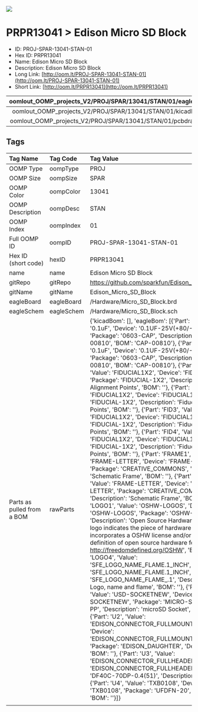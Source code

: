 


  
![][im]
# PRPR13041 > Edison Micro SD Block

- ID: PROJ-SPAR-13041-STAN-01
- Hex ID: PRPR13041
- Name: Edison Micro SD Block
- Description: Edison Micro SD Block
- Long Link: [http://oom.lt/PROJ-SPAR-13041-STAN-01](http://oom.lt/PROJ-SPAR-13041-STAN-01)
- Short Link: [http://oom.lt/PRPR13041](http://oom.lt/PRPR13041)
  

|oomlout_OOMP_projects_V2/PROJ/SPAR/13041/STAN/01/eagleImage.png|oomlout_OOMP_projects_V2/PROJ/SPAR/13041/STAN/01/eagleSchemImage.png|oomlout_OOMP_projects_V2/PROJ/SPAR/13041/STAN/01/kicadPcb3dFront.png|oomlout_OOMP_projects_V2/PROJ/SPAR/13041/STAN/01/kicadPcb3dBack.png|
| :---: | :---: | :---: | :---: |
|oomlout_OOMP_projects_V2/PROJ/SPAR/13041/STAN/01/kicadPcb3d.png|oomlout_OOMP_projects_V2/PROJ/SPAR/13041/STAN/01/bomBack.png|oomlout_OOMP_projects_V2/PROJ/SPAR/13041/STAN/01/bomFront.png|oomlout_OOMP_projects_V2/PROJ/SPAR/13041/STAN/01/pcbdraw.svg|
|oomlout_OOMP_projects_V2/PROJ/SPAR/13041/STAN/01/pcbdrawBack.svg||||

## Tags
  

|Tag Name|Tag Code|Tag Value|
| :--- | :--- | :--- |
|OOMP Type|oompType|PROJ|
|OOMP Size|oompSize|SPAR|
|OOMP Color|oompColor|13041|
|OOMP Description|oompDesc|STAN|
|OOMP Index|oompIndex|01|
|Full OOMP ID|oompID|PROJ-SPAR-13041-STAN-01|
|Hex ID (short code)|hexID|PRPR13041|
|name|name|Edison Micro SD Block|
|gitRepo|gitRepo|https://github.com/sparkfun/Edison_Micro_SD_Block|
|gitName|gitName|Edison_Micro_SD_Block|
|eagleBoard|eagleBoard|/Hardware/Micro_SD_Block.brd|
|eagleSchem|eagleSchem|/Hardware/Micro_SD_Block.sch|
|Parts as pulled from a BOM|rawParts|{'kicadBom': [], 'eagleBom': [{'Part': 'C1', 'Value': '0.1uF', 'Device': '0.1UF-25V(+80/-20%)(0603)', 'Package': '0603-CAP', 'Description': 'CAP-00810', 'BOM': 'CAP-00810'}, {'Part': 'C2', 'Value': '0.1uF', 'Device': '0.1UF-25V(+80/-20%)(0603)', 'Package': '0603-CAP', 'Description': 'CAP-00810', 'BOM': 'CAP-00810'}, {'Part': 'FID1', 'Value': 'FIDUCIAL1X2', 'Device': 'FIDUCIAL1X2', 'Package': 'FIDUCIAL-1X2', 'Description': 'Fiducial Alignment Points', 'BOM': ''}, {'Part': 'FID2', 'Value': 'FIDUCIAL1X2', 'Device': 'FIDUCIAL1X2', 'Package': 'FIDUCIAL-1X2', 'Description': 'Fiducial Alignment Points', 'BOM': ''}, {'Part': 'FID3', 'Value': 'FIDUCIAL1X2', 'Device': 'FIDUCIAL1X2', 'Package': 'FIDUCIAL-1X2', 'Description': 'Fiducial Alignment Points', 'BOM': ''}, {'Part': 'FID4', 'Value': 'FIDUCIAL1X2', 'Device': 'FIDUCIAL1X2', 'Package': 'FIDUCIAL-1X2', 'Description': 'Fiducial Alignment Points', 'BOM': ''}, {'Part': 'FRAME1', 'Value': 'FRAME-LETTER', 'Device': 'FRAME-LETTER', 'Package': 'CREATIVE_COMMONS', 'Description': 'Schematic Frame', 'BOM': ''}, {'Part': 'FRAME2', 'Value': 'FRAME-LETTER', 'Device': 'FRAME-LETTER', 'Package': 'CREATIVE_COMMONS', 'Description': 'Schematic Frame', 'BOM': ''}, {'Part': 'LOGO1', 'Value': 'OSHW-LOGOS', 'Device': 'OSHW-LOGOS', 'Package': 'OSHW-LOGO-S', 'Description': 'Open Source Hardware Logo This logo indicates the piece of hardware it is found on incorporates a OSHW license and/or adheres to the definition of open source hardware found here: http://freedomdefined.org/OSHW', 'BOM': ''}, {'Part': 'LOGO4', 'Value': 'SFE_LOGO_NAME_FLAME.1_INCH', 'Device': 'SFE_LOGO_NAME_FLAME.1_INCH', 'Package': 'SFE_LOGO_NAME_FLAME_.1', 'Description': 'SFE Logo, name and flame', 'BOM': ''}, {'Part': 'U1', 'Value': 'USD-SOCKETNEW', 'Device': 'USD-SOCKETNEW', 'Package': 'MICRO-SD-SOCKET-PP', 'Description': 'microSD Socket', 'BOM': ''}, {'Part': 'U2', 'Value': 'EDISON_CONNECTOR_FULLMOUNTING_HOLES', 'Device': 'EDISON_CONNECTOR_FULLMOUNTING_HOLES', 'Package': 'EDISON_DAUGHTER', 'Description': '', 'BOM': ''}, {'Part': 'U3', 'Value': 'EDISON_CONNECTOR_FULLHEADER', 'Device': 'EDISON_CONNECTOR_FULLHEADER', 'Package': 'DF40C-70DP-0.4(51)', 'Description': '', 'BOM': ''}, {'Part': 'U4', 'Value': 'TXB0108', 'Device': 'TXB0108', 'Package': 'UFDFN-20', 'Description': '', 'BOM': ''}]}|
||||



[im]: PROJ/SPAR/13041/STAN/01/kicadPcb3d_450.png

